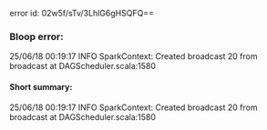 error id: 02w5f/sTv/3LhlG6gHSQFQ==
### Bloop error:

25/06/18 00:19:17 INFO SparkContext: Created broadcast 20 from broadcast at DAGScheduler.scala:1580
#### Short summary: 

25/06/18 00:19:17 INFO SparkContext: Created broadcast 20 from broadcast at DAGScheduler.scala:1580
